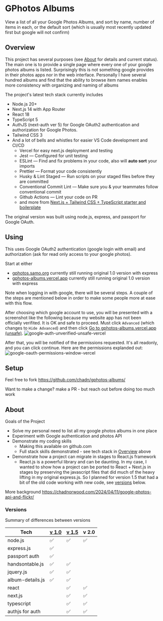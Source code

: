 # GPhotos Albums

View a list of all your Google Photos Albums, and sort by name, number of items in each, or the default sort (which is usually most recently updated first but google will not confirm)

## Overview

This project has several purposes (see [About](#about) for details and current status). The main one is to provide a single page where every one of your google photos albums is listed. Surprisingly this is not something google provides in their photos apps nor in the web interface. Personally I have several hundred albums and find that the ability to browse item names enables more consistency with organizing and naming of albums

The project's latest tech stack currently includes

- Node.js 20+
- Next.js 14 with App Router
- React 18
- TypeScript 5
- AuthJS (next-auth ver 5) for Google OAuth2 authentication and authorization for Google Photos.
- Tailwind CSS 3
- And a lot of bells and whistles for easier VS Code development and CI/CD
  - Vercel for easy next.js deployment and testing
  - Jest — Configured for unit testing
  - ESLint — Find and fix problems in your code, also will **auto sort** your imports
  - Prettier — Format your code consistently
  - Husky & Lint Staged — Run scripts on your staged files before they are committed
  - Conventional Commit Lint — Make sure you & your teammates follow conventional commit
  - Github Actions — Lint your code on PR
  - and more from [Next.js + Tailwind CSS + TypeScript starter and boilerplate](https://github.com/theodorusclarence/ts-nextjs-tailwind-starter)

The original version was built using node.js, express, and passport for Google OAuth.

## Using

This uses Google OAuth2 authentication (google login with email) and authorization (ask for read only access to your google photos).

Start at either

- [gphotos.samo.org](https://gphotos.samo.org/) currently still running original 1.0 version with express
- [gphotos-albums.vercel.app](https://gphotos-albums.vercel.app/) currently still running original 1.0 version with express

Note when logging in with google, there will be several steps. A couple of the steps are mentioned below in order to make some people more at ease with this flow.

After choosing which google account to use, you will be presented with a screenshot like the following because my website app has not been officially verifited. It is OK and safe to proceed.
Must click `Advanced` (which changes to `Hide Advanced`) and then click [Go to gphotos-albums.vercel.app (unsafe)](https://gphotos-albums.vercel.app).
![google-auth-unverified-unsafe-vercel](https://github.com/user-attachments/assets/83edf07f-33e0-4fc9-89a1-91acfc37f1cf)

After that, you will be notified of the permissions requested. It's all readonly, and you can click continue. Here are the permissions explanded out:
![google-oauth-permissions-window-vercel](https://github.com/user-attachments/assets/0935e249-5769-4d6f-a3a9-fccc3b79aa06)

## Setup

Feel free to fork https://github.com/chadn/gphotos-albums/

Want to make a change? make a PR - but reach out before doing too much work

## About

Goals of the Project

- Solve my personal need to list all my google photos albums in one place
- Experiment with Google authentication and photos API
- Demonstrate my coding skills
  - Making this available on github.com
  - Full stack skills demonstrated - see tech stack in [Overview](#overview) above
- Demonstrate how a project can migrate in stages to React.js framework
  - React.js is a powerful library and can be daunting. In my case, I wanted to show how a project can be ported to React + Next.js in stages by preserving the javascript files that did much of the heavy lifting in my original express.js. So I planned for version 1.5 that had a bit of the old code working with new code, see [versions](#versions) below.

More background
https://chadnorwood.com/2024/04/11/google-photos-api-and-flickr/

### Versions

Summary of differences between versions

| Tech             | [v 1.0](https://github.com/chadn/gphotos-albums/tree/final-express.js-ejs) | [v 1.5](https://github.com/chadn/gphotos-albums/tree/v1.5) | v 2.0 |
| ---------------- | -------------------------------------------------------------------------- | ---------------------------------------------------------- | ----- |
| node.js          | ✅                                                                         | ✅                                                         | ✅    |
| express.js       | ✅                                                                         |                                                            |       |
| passport auth    | ✅                                                                         |                                                            |       |
| handsontable.js  | ✅                                                                         | ✅                                                         |       |
| jquery.js        | ✅                                                                         | ✅                                                         |       |
| album-details.js | ✅                                                                         | ✅                                                         |       |
| react            |                                                                            | ✅                                                         | ✅    |
| next.js          |                                                                            | ✅                                                         | ✅    |
| typescript       |                                                                            | ✅                                                         | ✅    |
| authjs for auth  |                                                                            | ✅                                                         | ✅    |
